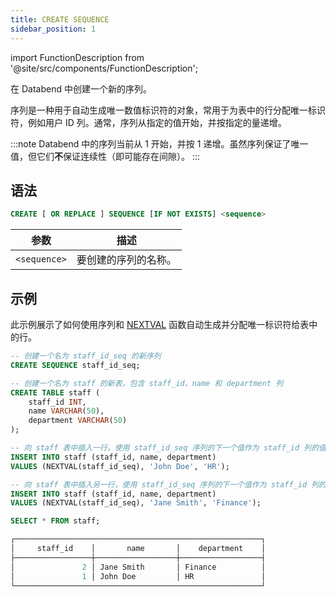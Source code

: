 ```yaml
---
title: CREATE SEQUENCE
sidebar_position: 1
---
```


import FunctionDescription from '@site/src/components/FunctionDescription';

<FunctionDescription description="引入或更新版本：v1.2.426"/>

在 Databend 中创建一个新的序列。

序列是一种用于自动生成唯一数值标识符的对象，常用于为表中的行分配唯一标识符，例如用户 ID 列。通常，序列从指定的值开始，并按指定的量递增。

:::note
Databend 中的序列当前从 1 开始，并按 1 递增。虽然序列保证了唯一值，但它们**不**保证连续性（即可能存在间隙）。
:::

## 语法

```sql
CREATE [ OR REPLACE ] SEQUENCE [IF NOT EXISTS] <sequence>
```

| 参数         | 描述                             |
|--------------|-----------------------------------------|
| `<sequence>` | 要创建的序列的名称。 |

## 示例

此示例展示了如何使用序列和 [NEXTVAL](/sql/sql-functions/sequence-functions/nextval) 函数自动生成并分配唯一标识符给表中的行。

```sql
-- 创建一个名为 staff_id_seq 的新序列
CREATE SEQUENCE staff_id_seq;

-- 创建一个名为 staff 的新表，包含 staff_id、name 和 department 列
CREATE TABLE staff (
    staff_id INT,
    name VARCHAR(50),
    department VARCHAR(50)
);

-- 向 staff 表中插入一行，使用 staff_id_seq 序列的下一个值作为 staff_id 列的值
INSERT INTO staff (staff_id, name, department)
VALUES (NEXTVAL(staff_id_seq), 'John Doe', 'HR');

-- 向 staff 表中插入另一行，使用 staff_id_seq 序列的下一个值作为 staff_id 列的值
INSERT INTO staff (staff_id, name, department)
VALUES (NEXTVAL(staff_id_seq), 'Jane Smith', 'Finance');

SELECT * FROM staff;

┌───────────────────────────────────────────────────────┐
│     staff_id    │       name       │    department    │
├─────────────────┼──────────────────┼──────────────────┤
│               2 │ Jane Smith       │ Finance          │
│               1 │ John Doe         │ HR               │
└───────────────────────────────────────────────────────┘
```
